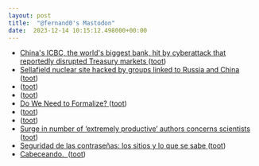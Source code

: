 ```yaml
---
layout: post
title:  "@fernand0's Mastodon"
date:  2023-12-14 10:15:12.498000+00:00
---
```

*  [China&#39;s ICBC, the world&#39;s biggest bank, hit by cyberattack that reportedly disrupted Treasury markets  ](https://www.cnbc.com/2023/11/10/icbc-the-worlds-biggest-bank-hit-by-ransomware-cyberattack.html) ([toot](https://mastodon.social/@fernand0/111578245529378948))
*  [Sellafield nuclear site hacked by groups linked to Russia and China ](https://www.theguardian.com/business/2023/dec/04/sellafield-nuclear-site-hacked-groups-russia-chin) ([toot](https://mastodon.social/@fernand0/111578082827903401))
*  [ ](https://hispagatos.space/@moribundo) ([toot](https://mastodon.social/@fernand0/111577382774817111))
*  [ ](https://mastodon.social/users/fernand0/statuses/111577246984683540/activity) ([toot](https://mastodon.social/users/fernand0/statuses/111577246984683540/activity))
*  [Do We Need to Formalize? ](https://blog.computationalcomplexity.org/2023/12/do-we-need-to-formalize.htm) ([toot](https://mastodon.social/@fernand0/111576401069692903))
*  [ ](https://mastodon.social/@macosas) ([toot](https://mastodon.social/@fernand0/111575165635842523))
*  [ ](https://mastodon.social/@macosas) ([toot](https://mastodon.social/@fernand0/111575163047581678))
*  [Surge in number of ‘extremely productive’ authors concerns scientists ](https://www.nature.com/articles/d41586-023-03865-) ([toot](https://mastodon.social/@fernand0/111574605634082428))
*  [Seguridad de las contraseñas: los sitios y lo que se sabe ](https://fernand0.github.io//politicas-seguridad) ([toot](https://mastodon.social/@fernand0/111574505261044085))
*  [Cabeceando.  ](https://avecesunafoto.wordpress.com/2023/12/13/cabeceando) ([toot](https://mastodon.social/@fernand0/111574423293532310))
